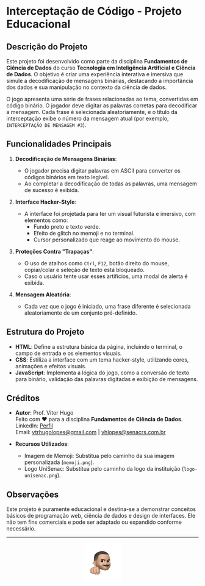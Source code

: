 # Interceptação de Código - Projeto Educacional

## Descrição do Projeto

Este projeto foi desenvolvido como parte da disciplina **Fundamentos de Ciência de Dados** do curso **Tecnologia em Inteligência Artificial e Ciência de Dados**. O objetivo é criar uma experiência interativa e imersiva que simule a decodificação de mensagens binárias, destacando a importância dos dados e sua manipulação no contexto da ciência de dados.

O jogo apresenta uma série de frases relacionadas ao tema, convertidas em código binário. O jogador deve digitar as palavras corretas para decodificar a mensagem. Cada frase é selecionada aleatoriamente, e o título da interceptação exibe o número da mensagem atual (por exemplo, `INTERCEPTAÇÃO DE MENSAGEM #3`).

## Funcionalidades Principais

1. **Decodificação de Mensagens Binárias**:
   - O jogador precisa digitar palavras em ASCII para converter os códigos binários em texto legível.
   - Ao completar a decodificação de todas as palavras, uma mensagem de sucesso é exibida.

2. **Interface Hacker-Style**:
   - A interface foi projetada para ter um visual futurista e imersivo, com elementos como:
     - Fundo preto e texto verde.
     - Efeito de glitch no memoji e no terminal.
     - Cursor personalizado que reage ao movimento do mouse.

3. **Proteções Contra "Trapaças"**:
   - O uso de atalhos como `Ctrl`, `F12`, botão direito do mouse, copiar/colar e seleção de texto está bloqueado.
   - Caso o usuário tente usar esses artifícios, uma modal de alerta é exibida.

4. **Mensagem Aleatória**:
   - Cada vez que o jogo é iniciado, uma frase diferente é selecionada aleatoriamente de um conjunto pré-definido.


## Estrutura do Projeto

- **HTML**: Define a estrutura básica da página, incluindo o terminal, o campo de entrada e os elementos visuais.
- **CSS**: Estiliza a interface com um tema hacker-style, utilizando cores, animações e efeitos visuais.
- **JavaScript**: Implementa a lógica do jogo, como a conversão de texto para binário, validação das palavras digitadas e exibição de mensagens.


## Créditos

- **Autor**: Prof. Vitor Hugo  
  Feito com ❤️ para a disciplina **Fundamentos de Ciência de Dados**.  
  LinkedIn: [Perfil](https://www.linkedin.com/in/vitor-hugo-lopes/)  
  Email: vtrhugolopes@gmail.com | vhlopes@senacrs.com.br

- **Recursos Utilizados**:
  - Imagem de Memoji: Substitua pelo caminho da sua imagem personalizada (`memoji.png`).
  - Logo UniSenac: Substitua pelo caminho da logo da instituição (`logo-unisenac.png`).

## Observações

Este projeto é puramente educacional e destina-se a demonstrar conceitos básicos de programação web, ciência de dados e design de interfaces. Ele não tem fins comerciais e pode ser adaptado ou expandido conforme necessário.

---

<p align="center">
  <img src="memoji.png" alt="Memoji do Prof Vitor Hugo" width="100" height="100">
</p>
